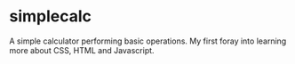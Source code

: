 # simplecalc
A simple calculator performing basic operations. My first foray into learning more about CSS, HTML and Javascript.
